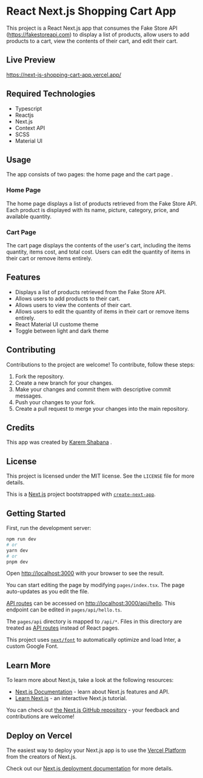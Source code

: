# React Next.js Shopping Cart App

This project is a React Next.js app that consumes the Fake Store API (https://fakestoreapi.com) to display a list of products, allow users to add products to a cart, view the contents of their cart, and edit their cart.

## Live Preview 
https://next-js-shopping-cart-app.vercel.app/

## Required Technologies

- Typescript
- Reactjs
- Next.js
- Context API
- SCSS
- Material UI

## Usage

The app consists of two pages: the home page and the cart page .

### Home Page

The home page displays a list of products retrieved from the Fake Store API. Each product is displayed with its name, picture, category, price, and available quantity.

### Cart Page

The cart page displays the contents of the user's cart, including the items quantity, items cost, and total cost. Users can edit the quantity of items in their cart or remove items entirely.

## Features

- Displays a list of products retrieved from the Fake Store API.
- Allows users to add products to their cart.
- Allows users to view the contents of their cart.
- Allows users to edit the quantity of items in their cart or remove items entirely.
- React Material UI custome theme
- Toggle between light and dark theme

## Contributing

Contributions to the project are welcome! To contribute, follow these steps:

1. Fork the repository.
2. Create a new branch for your changes.
3. Make your changes and commit them with descriptive commit messages.
4. Push your changes to your fork.
5. Create a pull request to merge your changes into the main repository.

## Credits

This app was created by [Karem Shabana](https://www.linkedin.com/in/karem-shabana/)
.

## License

This project is licensed under the MIT license. See the `LICENSE` file for more details.

This is a [Next.js](https://nextjs.org/) project bootstrapped with [`create-next-app`](https://github.com/vercel/next.js/tree/canary/packages/create-next-app).

## Getting Started

First, run the development server:

```bash
npm run dev
# or
yarn dev
# or
pnpm dev
```

Open [http://localhost:3000](http://localhost:3000) with your browser to see the result.

You can start editing the page by modifying `pages/index.tsx`. The page auto-updates as you edit the file.

[API routes](https://nextjs.org/docs/api-routes/introduction) can be accessed on [http://localhost:3000/api/hello](http://localhost:3000/api/hello). This endpoint can be edited in `pages/api/hello.ts`.

The `pages/api` directory is mapped to `/api/*`. Files in this directory are treated as [API routes](https://nextjs.org/docs/api-routes/introduction) instead of React pages.

This project uses [`next/font`](https://nextjs.org/docs/basic-features/font-optimization) to automatically optimize and load Inter, a custom Google Font.

## Learn More

To learn more about Next.js, take a look at the following resources:

- [Next.js Documentation](https://nextjs.org/docs) - learn about Next.js features and API.
- [Learn Next.js](https://nextjs.org/learn) - an interactive Next.js tutorial.

You can check out [the Next.js GitHub repository](https://github.com/vercel/next.js/) - your feedback and contributions are welcome!

## Deploy on Vercel

The easiest way to deploy your Next.js app is to use the [Vercel Platform](https://vercel.com/new?utm_medium=default-template&filter=next.js&utm_source=create-next-app&utm_campaign=create-next-app-readme) from the creators of Next.js.

Check out our [Next.js deployment documentation](https://nextjs.org/docs/deployment) for more details.
